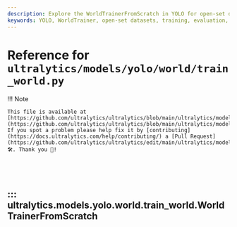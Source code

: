 ```yaml
---
description: Explore the WorldTrainerFromScratch in YOLO for open-set datasets. Learn how to build, train, and evaluate models efficiently.
keywords: YOLO, WorldTrainer, open-set datasets, training, evaluation, build dataset, YOLO World, machine learning
---
```


# Reference for `ultralytics/models/yolo/world/train_world.py`

!!! Note

    This file is available at [https://github.com/ultralytics/ultralytics/blob/main/ultralytics/models/yolo/world/train_world.py](https://github.com/ultralytics/ultralytics/blob/main/ultralytics/models/yolo/world/train_world.py). If you spot a problem please help fix it by [contributing](https://docs.ultralytics.com/help/contributing/) a [Pull Request](https://github.com/ultralytics/ultralytics/edit/main/ultralytics/models/yolo/world/train_world.py) 🛠️. Thank you 🙏!

<br><br>

## ::: ultralytics.models.yolo.world.train_world.WorldTrainerFromScratch

<br><br>